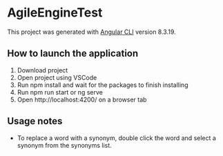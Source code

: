# AgileEngineTest

This project was generated with [Angular CLI](https://github.com/angular/angular-cli) version 8.3.19.

## How to launch the application

1) Download project
2) Open project using VSCode
3) Run npm install and wait for the packages to finish installing
4) Run npm run start or ng serve
5) Open http://localhost:4200/ on a browser tab

## Usage notes

- To replace a word with a synonym, double click the word and select a synonym from the synonyms list.
